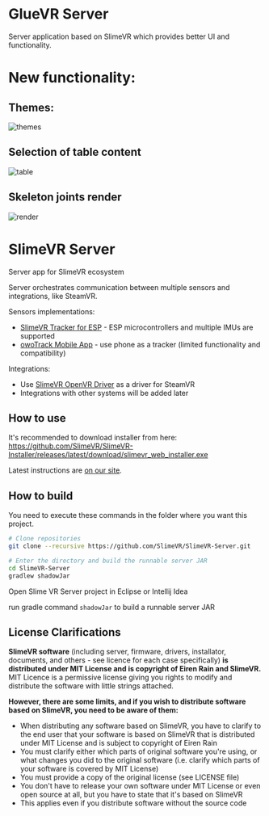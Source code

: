 # GlueVR Server
Server application based on SlimeVR which provides better UI and functionality.

# New functionality:
## Themes:
![themes](https://user-images.githubusercontent.com/71143870/166391417-8c535d0d-597e-4972-81c2-71ed9cc96931.gif)


## Selection of table content
![table](https://user-images.githubusercontent.com/71143870/166391489-cfa8b1fe-0e4a-4045-b817-a153e016bea3.gif)


## Skeleton joints render
![render](https://user-images.githubusercontent.com/71143870/166391511-7ed8269a-954f-4af3-baba-fd4c10c0d5c7.gif)





# SlimeVR Server
Server app for SlimeVR ecosystem

Server orchestrates communication between multiple sensors and integrations, like SteamVR.

Sensors implementations:
* [SlimeVR Tracker for ESP](https://github.com/SlimeVR/SlimeVR-Tracker-ESP) - ESP microcontrollers and multiple IMUs are supported
* [owoTrack Mobile App](https://github.com/abb128/owoTrackVRSyncMobile) - use phone as a tracker (limited functionality and compatibility)

Integrations:
* Use [SlimeVR OpenVR Driver](https://github.com/SlimeVR/SlimeVR-OpenVR-Driver) as a driver for SteamVR
* Integrations with other systems will be added later

## How to use

It's recommended to download installer from here: https://github.com/SlimeVR/SlimeVR-Installer/releases/latest/download/slimevr_web_installer.exe

Latest instructions are [on our site](https://docs.slimevr.dev/slimevr-setup.html).

## How to build

You need to execute these commands in the folder where you want this project.

```bash
# Clone repositories
git clone --recursive https://github.com/SlimeVR/SlimeVR-Server.git

# Enter the directory and build the runnable server JAR
cd SlimeVR-Server
gradlew shadowJar
```

Open Slime VR Server project in Eclipse or Intellij Idea

run gradle command `shadowJar` to build a runnable server JAR

## License Clarifications

**SlimeVR software** (including server, firmware, drivers, installator, documents, and others - see licence for each case specifically) **is distributed under MIT License and is copyright of Eiren Rain and SlimeVR.** MIT Licence is a permissive license giving you rights to modify and distribute the software with little strings attached.

**However, there are some limits, and if you wish to distribute software based on SlimeVR, you need to be aware of them:**

* When distributing any software based on SlimeVR, you have to clarify to the end user that your software is based on SlimeVR that is distributed under MIT License and is subject to copyright of Eiren Rain
* You must clarify either which parts of original software you're using, or what changes you did to the original software (i.e. clarify which parts of your software is covered by MIT License)
* You must provide a copy of the original license (see LICENSE file)
* You don't have to release your own software under MIT License or even open source at all, but you have to state that it's based on SlimeVR
* This applies even if you distribute software without the source code
#
